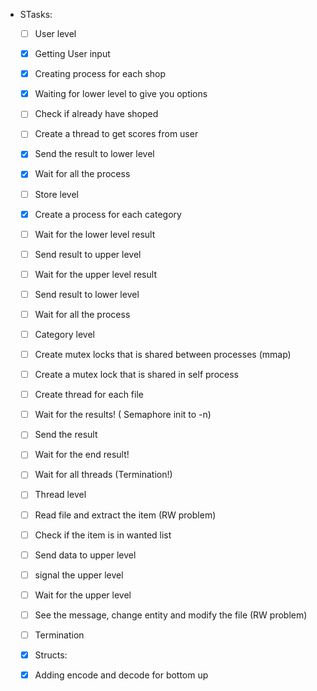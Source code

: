 - STasks:

  - [ ]  User level

    - [X]  Getting User input
    - [X]  Creating process for each shop
    - [X]  Waiting for lower level to give you options
    - [ ]  Check if already have shoped
    - [ ]  Create a thread to get scores from user
    - [X]  Send the result to lower level
    - [X]  Wait for all the process
  - [ ]  Store level

    - [X]  Create a process for each category
    - [ ]  Wait for the lower level result
    - [ ]  Send result to upper level
    - [ ]  Wait for the upper level result
    - [ ]  Send result to lower level
    - [ ]  Wait for all the process
  - [ ]  Category level

    - [ ]  Create mutex locks that is shared between processes (mmap)
    - [ ]  Create a mutex lock that is shared in self process
    - [ ]  Create thread for each file
    - [ ]  Wait for the results! ( Semaphore init to -n)
    - [ ]  Send the result
    - [ ]  Wait for the end result!
    - [ ]  Wait for all threads (Termination!)
  - [ ]  Thread level

    - [ ]  Read file and extract the item (RW problem)
    - [ ]  Check if the item is in wanted list
    - [ ]  Send data to upper level
    - [ ]  signal the upper level
    - [ ]  Wait for the upper level
    - [ ]  See the message, change entity and modify the file (RW problem)
    - [ ]  Termination
  - [X]  Structs:

    - [X]  Adding encode and decode for bottom up
